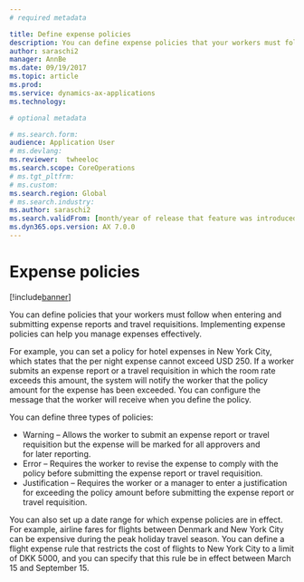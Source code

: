 ```yaml
---
# required metadata

title: Define expense policies
description: You can define expense policies that your workers must follow when entering and submitting expense reports and travel requisitions in Microsoft Dynamics 365 for Finance and Operations, Enterprise edition. 
author: saraschi2
manager: AnnBe
ms.date: 09/19/2017
ms.topic: article
ms.prod: 
ms.service: dynamics-ax-applications
ms.technology: 

# optional metadata

# ms.search.form:  
audience: Application User
# ms.devlang: 
ms.reviewer:  twheeloc
ms.search.scope: CoreOperations
# ms.tgt_pltfrm: 
# ms.custom: 
ms.search.region: Global
# ms.search.industry: 
ms.author: saraschi2
ms.search.validFrom: [month/year of release that feature was introduced in, in format yyyy-mm-dd]
ms.dyn365.ops.version: AX 7.0.0
---
```


# Expense policies

[!include[banner](../includes/banner.md)]

You can define policies that your workers must follow when entering and submitting expense reports and travel requisitions. 
Implementing expense policies can help you manage expenses effectively. 

For example, you can set a policy for hotel expenses in New York City, which states that the per night expense cannot exceed USD 250. 
If a worker submits an expense report or a travel requisition in which the room rate exceeds this amount, the system will notify the 
worker that the policy amount for the expense has been exceeded. You can configure the message that the worker will receive when you 
define the policy. 

You can define three types of policies: 

 - Warning – Allows the worker to submit an expense report or travel requisition but the expense will be marked for all approvers and  
 for later reporting. 
 - Error – Requires the worker to revise the expense to comply with the policy before submitting the expense report or travel 
 requisition. 
 - Justification – Requires the worker or a manager to enter a justification for exceeding the policy amount before submitting the
 expense report or travel requisition. 

You can also set up a date range for which expense policies are in effect. For example, airline fares for flights between Denmark 
and New York City can be expensive during the peak holiday travel season. You can define a flight expense rule that restricts the 
cost of flights to New York City to a limit of DKK 5000, and you can specify that this rule be in effect between March 15 and 
September 15. 
